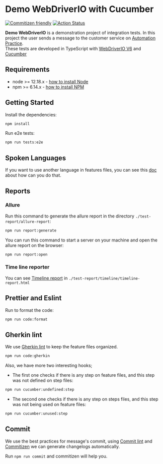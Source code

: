 # Demo WebDriverIO with Cucumber

[![Commitizen friendly](https://img.shields.io/badge/commitizen-friendly-brightgreen.svg)](http://commitizen.github.io/cz-cli/)
[![Action Status](https://github.com/WarleyGabriel/demo-webdriverio-cucumber/workflows/CI/badge.svg)](https://github.com/WarleyGabriel/demo-webdriverio-cucumber/actions)

**Demo WebDriverIO** is a demonstration project of integration tests. In this project the user sends a message to the customer service on [Automation Practice](http://automationpractice.com).  
These tests are developed in TypeScript with [WebDriverIO V6](http://webdriver.io/) and [Cucumber](https://cucumber.io/)

## Requirements

-   node >= 12.18.x - [how to install Node](https://nodejs.org/en/download/)
-   npm >= 6.14.x - [how to install NPM](https://www.npmjs.com/get-npm)

## Getting Started

Install the dependencies:

```bash
npm install
```

Run e2e tests:

```bash
npm run tests:e2e
```

## Spoken Languages

If you want to use another language in features files, you can see this [doc](https://cucumber.io/docs/gherkin/reference/#spoken-languages) about how can you do that.

## Reports

### Allure

Run this command to generate the allure report in the directory `./test-report/allure-report`:

```bash
npm run report:generate
```

You can run this command to start a server on your machine and open the allure report on the browser:

```bash
npm run report:open
```

### Time line reporter

You can see [Timeline report](https://github.com/QualityOps/wdio-timeline-reporter) in `./test-report/timeline/timeline-report.html`

## Prettier and Eslint

Run to format the code:

```bash
npm run code:format
```

## Gherkin lint

We use [Gherkin lint](https://github.com/vsiakka/gherkin-lint) to keep the feature files organized.

```bash
npm run code:gherkin
```

Also, we have more two interesting hooks;

-   The first one checks if there is any step on feature files, and this step was not defined on step files:

```bash
npm run cucumber:undefined:step
```

-   The second one checks if there is any step on steps files, and this step was not being used on feature files:

```bash
npm run cucumber:unused:step
```

## Commit

We use the best practices for message's commit, using [Commit lint](https://github.com/conventional-changelog/commitlint) and [Commitizen](https://github.com/commitizen/cz-cli#making-your-repo-commitizen-friendly) we can generate changelogs automatically.

Run `npm run commit` and commitizen will help you.
